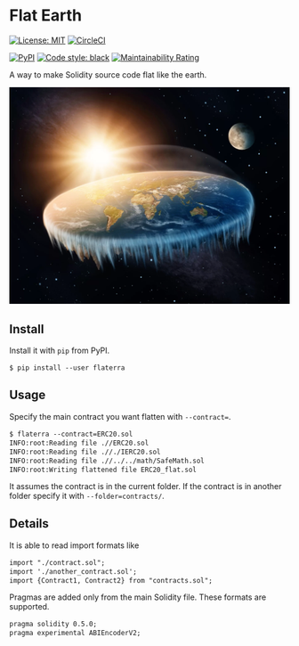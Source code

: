 # Flat Earth

[![License: MIT](https://img.shields.io/badge/License-MIT-blue.svg)](https://opensource.org/licenses/MIT)
[![CircleCI](https://circleci.com/gh/cleanunicorn/flaterra/tree/master.svg?style=shield)](https://circleci.com/gh/cleanunicorn/flaterra)
<!-- [![Codacy Badge](https://api.codacy.com/project/badge/Grade/53bb3ba0ed50447698e775edd397baa7)](https://www.codacy.com/app/lucadanielcostin/karl) -->
[![PyPI](https://img.shields.io/pypi/v/flaterra.svg)](https://pypi.org/project/flaterra/)
[![Code style: black](https://img.shields.io/badge/code%20style-black-000000.svg)](https://github.com/ambv/black)
[![Maintainability Rating](https://sonarcloud.io/api/project_badges/measure?project=cleanunicorn_flaterra&metric=sqale_rating)](https://sonarcloud.io/dashboard?id=cleanunicorn_flaterra)

A way to make Solidity source code flat like the earth.

![Flat Earth](./static/flat-earth.png)

## Install

Install it with `pip` from PyPI.

```console
$ pip install --user flaterra
```

## Usage

Specify the main contract you want flatten with `--contract=`.

```console
$ flaterra --contract=ERC20.sol
INFO:root:Reading file .//ERC20.sol
INFO:root:Reading file .//./IERC20.sol
INFO:root:Reading file .//../../math/SafeMath.sol
INFO:root:Writing flattened file ERC20_flat.sol
```

It assumes the contract is in the current folder. If the contract is in another folder specify it with `--folder=contracts/`.

## Details

It is able to read import formats like

```solidity
import "./contract.sol";
import './another_contract.sol';
import {Contract1, Contract2} from "contracts.sol";
```

Pragmas are added only from the main Solidity file. These formats are supported.

```solidity
pragma solidity 0.5.0;
pragma experimental ABIEncoderV2;
```